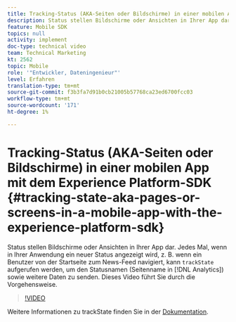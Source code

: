 ```yaml
---
title: Tracking-Status (AKA-Seiten oder Bildschirme) in einer mobilen App mit dem Experience Platform-SDK
description: Status stellen Bildschirme oder Ansichten in Ihrer App dar. Jedes Mal, wenn in Ihrer Anwendung ein neuer Status angezeigt wird, z. B. wenn ein Benutzer von der Startseite zum News-Feed navigiert, kann "trackState"aufgerufen werden, um den Statusnamen (Seitenname in Analytics) sowie weitere Daten zu senden. Dieses Video führt Sie durch die Vorgehensweise.
feature: Mobile SDK
topics: null
activity: implement
doc-type: technical video
team: Technical Marketing
kt: 2562
topic: Mobile
role: '"Entwickler, Dateningenieur"'
level: Erfahren
translation-type: tm+mt
source-git-commit: f3b3fa7d91b0cb21005b57768ca23ed6700fcc03
workflow-type: tm+mt
source-wordcount: '171'
ht-degree: 1%

---
```



# Tracking-Status (AKA-Seiten oder Bildschirme) in einer mobilen App mit dem Experience Platform-SDK {#tracking-state-aka-pages-or-screens-in-a-mobile-app-with-the-experience-platform-sdk}

Status stellen Bildschirme oder Ansichten in Ihrer App dar. Jedes Mal, wenn in Ihrer Anwendung ein neuer Status angezeigt wird, z. B. wenn ein Benutzer von der Startseite zum News-Feed navigiert, kann `trackState` aufgerufen werden, um den Statusnamen (Seitenname in [!DNL Analytics]) sowie weitere Daten zu senden. Dieses Video führt Sie durch die Vorgehensweise.

>[!VIDEO](https://video.tv.adobe.com/v/26260/?quality=12)

Weitere Informationen zu trackState finden Sie in der [Dokumentation](https://aep-sdks.gitbook.io/docs/using-mobile-extensions/mobile-core/configuration-reference/mobile-core-api-reference).
